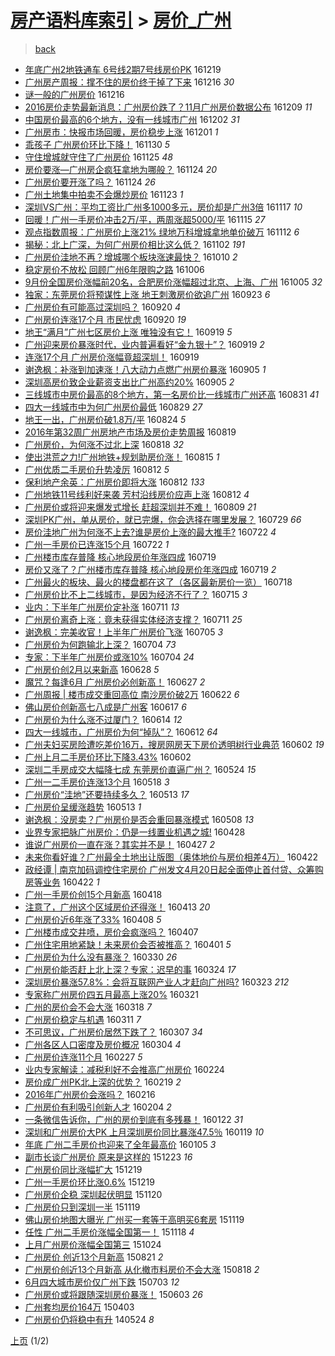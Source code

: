 [房产语料库索引](../../README.md)  > [房价_广州](房价_广州.md)
====
> [back](../README.md)

- [年底广州2地铁通车 6号线2期7号线房价PK](http://jkwz.applinzi.com/ittc/6913278091400315908.html#%E5%B9%B4%E5%BA%95%E5%B9%BF%E5%B7%9E2%E5%9C%B0%E9%93%81%E9%80%9A%E8%BD%A6+6%E5%8F%B7%E7%BA%BF2%E6%9C%9F7%E5%8F%B7%E7%BA%BF%E6%88%BF%E4%BB%B7PK) 161219  
- [广州房产周报：撑不住的房价终于掉了下来](http://jkwz.applinzi.com/ittc/6912287438038107141.html#%E5%B9%BF%E5%B7%9E%E6%88%BF%E4%BA%A7%E5%91%A8%E6%8A%A5%EF%BC%9A%E6%92%91%E4%B8%8D%E4%BD%8F%E7%9A%84%E6%88%BF%E4%BB%B7%E7%BB%88%E4%BA%8E%E6%8E%89%E4%BA%86%E4%B8%8B%E6%9D%A5) 161216 *30* 
- [谜一般的广州房价](http://jkwz.applinzi.com/ittc/6912194316213945349.html#%E8%B0%9C%E4%B8%80%E8%88%AC%E7%9A%84%E5%B9%BF%E5%B7%9E%E6%88%BF%E4%BB%B7) 161216  
- [2016房价走势最新消息：广州房价跌了？11月广州房价数据公布](http://jkwz.applinzi.com/ittc/6909586671678260229.html#2016%E6%88%BF%E4%BB%B7%E8%B5%B0%E5%8A%BF%E6%9C%80%E6%96%B0%E6%B6%88%E6%81%AF%EF%BC%9A%E5%B9%BF%E5%B7%9E%E6%88%BF%E4%BB%B7%E8%B7%8C%E4%BA%86%EF%BC%9F11%E6%9C%88%E5%B9%BF%E5%B7%9E%E6%88%BF%E4%BB%B7%E6%95%B0%E6%8D%AE%E5%85%AC%E5%B8%83) 161209 *11* 
- [中国房价最高的6个地方，没有一线城市广州](http://jkwz.applinzi.com/ittc/6907147591690486788.html#%E4%B8%AD%E5%9B%BD%E6%88%BF%E4%BB%B7%E6%9C%80%E9%AB%98%E7%9A%846%E4%B8%AA%E5%9C%B0%E6%96%B9%EF%BC%8C%E6%B2%A1%E6%9C%89%E4%B8%80%E7%BA%BF%E5%9F%8E%E5%B8%82%E5%B9%BF%E5%B7%9E) 161202 *31* 
- [广州房市：快报市场回暖，房价稳步上涨](http://jkwz.applinzi.com/ittc/6906711604191560709.html#%E5%B9%BF%E5%B7%9E%E6%88%BF%E5%B8%82%EF%BC%9A%E5%BF%AB%E6%8A%A5%E5%B8%82%E5%9C%BA%E5%9B%9E%E6%9A%96%EF%BC%8C%E6%88%BF%E4%BB%B7%E7%A8%B3%E6%AD%A5%E4%B8%8A%E6%B6%A8) 161201 *1* 
- [乖孩子 广州房价环比下降！](http://jkwz.applinzi.com/ittc/6906442276766483461.html#%E4%B9%96%E5%AD%A9%E5%AD%90+%E5%B9%BF%E5%B7%9E%E6%88%BF%E4%BB%B7%E7%8E%AF%E6%AF%94%E4%B8%8B%E9%99%8D%EF%BC%81) 161130 *5* 
- [守住增城就守住了广州房价](http://jkwz.applinzi.com/ittc/6904502043049198596.html#%E5%AE%88%E4%BD%8F%E5%A2%9E%E5%9F%8E%E5%B0%B1%E5%AE%88%E4%BD%8F%E4%BA%86%E5%B9%BF%E5%B7%9E%E6%88%BF%E4%BB%B7) 161125 *48* 
- [房价要涨—广州房企疯狂拿地为哪般？](http://jkwz.applinzi.com/ittc/6904012632016569348.html#%E6%88%BF%E4%BB%B7%E8%A6%81%E6%B6%A8%E2%80%94%E5%B9%BF%E5%B7%9E%E6%88%BF%E4%BC%81%E7%96%AF%E7%8B%82%E6%8B%BF%E5%9C%B0%E4%B8%BA%E5%93%AA%E8%88%AC%EF%BC%9F) 161124 *20* 
- [广州房价要开涨了吗？](http://jkwz.applinzi.com/ittc/6903962510759035908.html#%E5%B9%BF%E5%B7%9E%E6%88%BF%E4%BB%B7%E8%A6%81%E5%BC%80%E6%B6%A8%E4%BA%86%E5%90%97%EF%BC%9F) 161124 *26* 
- [广州土地集中拍卖不会爆炒房价](http://jkwz.applinzi.com/ittc/6903453362556503045.html#%E5%B9%BF%E5%B7%9E%E5%9C%9F%E5%9C%B0%E9%9B%86%E4%B8%AD%E6%8B%8D%E5%8D%96%E4%B8%8D%E4%BC%9A%E7%88%86%E7%82%92%E6%88%BF%E4%BB%B7) 161123 *1* 
- [深圳VS广州：平均工资比广州多1000多元，房价却是广州3倍](http://jkwz.applinzi.com/ittc/6901517679294153732.html#%E6%B7%B1%E5%9C%B3VS%E5%B9%BF%E5%B7%9E%EF%BC%9A%E5%B9%B3%E5%9D%87%E5%B7%A5%E8%B5%84%E6%AF%94%E5%B9%BF%E5%B7%9E%E5%A4%9A1000%E5%A4%9A%E5%85%83%EF%BC%8C%E6%88%BF%E4%BB%B7%E5%8D%B4%E6%98%AF%E5%B9%BF%E5%B7%9E3%E5%80%8D) 161117 *10* 
- [回暖！广州一手房价冲击2万/平，两周涨超5000/平](http://jkwz.applinzi.com/ittc/6900649604017554437.html#%E5%9B%9E%E6%9A%96%EF%BC%81%E5%B9%BF%E5%B7%9E%E4%B8%80%E6%89%8B%E6%88%BF%E4%BB%B7%E5%86%B2%E5%87%BB2%E4%B8%87%2F%E5%B9%B3%EF%BC%8C%E4%B8%A4%E5%91%A8%E6%B6%A8%E8%B6%855000%2F%E5%B9%B3) 161115 *27* 
- [观点指数周报：广州房价上涨21% 绿地万科增城拿地单价破万](http://jkwz.applinzi.com/ittc/6899644701786768388.html#%E8%A7%82%E7%82%B9%E6%8C%87%E6%95%B0%E5%91%A8%E6%8A%A5%EF%BC%9A%E5%B9%BF%E5%B7%9E%E6%88%BF%E4%BB%B7%E4%B8%8A%E6%B6%A821%25+%E7%BB%BF%E5%9C%B0%E4%B8%87%E7%A7%91%E5%A2%9E%E5%9F%8E%E6%8B%BF%E5%9C%B0%E5%8D%95%E4%BB%B7%E7%A0%B4%E4%B8%87) 161112 *6* 
- [揭秘：北上广深，为何广州房价相比这么低？](http://jkwz.applinzi.com/ittc/6895865817249350661.html#%E6%8F%AD%E7%A7%98%EF%BC%9A%E5%8C%97%E4%B8%8A%E5%B9%BF%E6%B7%B1%EF%BC%8C%E4%B8%BA%E4%BD%95%E5%B9%BF%E5%B7%9E%E6%88%BF%E4%BB%B7%E7%9B%B8%E6%AF%94%E8%BF%99%E4%B9%88%E4%BD%8E%EF%BC%9F) 161102 *191* 
- [广州房价洼地不再？增城哪个板块涨速最快？](http://jkwz.applinzi.com/ittc/6887320934364480517.html#%E5%B9%BF%E5%B7%9E%E6%88%BF%E4%BB%B7%E6%B4%BC%E5%9C%B0%E4%B8%8D%E5%86%8D%EF%BC%9F%E5%A2%9E%E5%9F%8E%E5%93%AA%E4%B8%AA%E6%9D%BF%E5%9D%97%E6%B6%A8%E9%80%9F%E6%9C%80%E5%BF%AB%EF%BC%9F) 161010 *2* 
- [稳定房价不放松 回顾广州6年限购之路](http://jkwz.applinzi.com/ittc/6885984394757538821.html#%E7%A8%B3%E5%AE%9A%E6%88%BF%E4%BB%B7%E4%B8%8D%E6%94%BE%E6%9D%BE+%E5%9B%9E%E9%A1%BE%E5%B9%BF%E5%B7%9E6%E5%B9%B4%E9%99%90%E8%B4%AD%E4%B9%8B%E8%B7%AF) 161006  
- [9月份全国房价涨幅前20名，合肥房价涨幅超过北京、上海、广州](http://jkwz.applinzi.com/ittc/6885640696978998276.html#9%E6%9C%88%E4%BB%BD%E5%85%A8%E5%9B%BD%E6%88%BF%E4%BB%B7%E6%B6%A8%E5%B9%85%E5%89%8D20%E5%90%8D%EF%BC%8C%E5%90%88%E8%82%A5%E6%88%BF%E4%BB%B7%E6%B6%A8%E5%B9%85%E8%B6%85%E8%BF%87%E5%8C%97%E4%BA%AC%E3%80%81%E4%B8%8A%E6%B5%B7%E3%80%81%E5%B9%BF%E5%B7%9E) 161005 *32* 
- [独家：东莞房价将预谋性上涨 地王刺激房价欲追广州](http://jkwz.applinzi.com/ittc/6881019191783588868.html#%E7%8B%AC%E5%AE%B6%EF%BC%9A%E4%B8%9C%E8%8E%9E%E6%88%BF%E4%BB%B7%E5%B0%86%E9%A2%84%E8%B0%8B%E6%80%A7%E4%B8%8A%E6%B6%A8+%E5%9C%B0%E7%8E%8B%E5%88%BA%E6%BF%80%E6%88%BF%E4%BB%B7%E6%AC%B2%E8%BF%BD%E5%B9%BF%E5%B7%9E) 160923 *6* 
- [广州房价有可能高过深圳吗？](http://jkwz.applinzi.com/ittc/6880001861129602053.html#%E5%B9%BF%E5%B7%9E%E6%88%BF%E4%BB%B7%E6%9C%89%E5%8F%AF%E8%83%BD%E9%AB%98%E8%BF%87%E6%B7%B1%E5%9C%B3%E5%90%97%EF%BC%9F) 160920 *4* 
- [广州房价连涨17个月 市民忧虑](http://jkwz.applinzi.com/ittc/6879876618608182277.html#%E5%B9%BF%E5%B7%9E%E6%88%BF%E4%BB%B7%E8%BF%9E%E6%B6%A817%E4%B8%AA%E6%9C%88+%E5%B8%82%E6%B0%91%E5%BF%A7%E8%99%91) 160920 *19* 
- [地王“满月”广州七区房价上涨 唯独没有它！](http://jkwz.applinzi.com/ittc/6879649949024781317.html#%E5%9C%B0%E7%8E%8B%E2%80%9C%E6%BB%A1%E6%9C%88%E2%80%9D%E5%B9%BF%E5%B7%9E%E4%B8%83%E5%8C%BA%E6%88%BF%E4%BB%B7%E4%B8%8A%E6%B6%A8+%E5%94%AF%E7%8B%AC%E6%B2%A1%E6%9C%89%E5%AE%83%EF%BC%81) 160919 *5* 
- [广州迎来房价暴涨时代，业内普遍看好“金九银十”？](http://jkwz.applinzi.com/ittc/6879628360468136965.html#%E5%B9%BF%E5%B7%9E%E8%BF%8E%E6%9D%A5%E6%88%BF%E4%BB%B7%E6%9A%B4%E6%B6%A8%E6%97%B6%E4%BB%A3%EF%BC%8C%E4%B8%9A%E5%86%85%E6%99%AE%E9%81%8D%E7%9C%8B%E5%A5%BD%E2%80%9C%E9%87%91%E4%B9%9D%E9%93%B6%E5%8D%81%E2%80%9D%EF%BC%9F) 160919 *2* 
- [连涨17个月 广州房价涨幅竟超深圳！](http://jkwz.applinzi.com/ittc/6879622290764989444.html#%E8%BF%9E%E6%B6%A817%E4%B8%AA%E6%9C%88+%E5%B9%BF%E5%B7%9E%E6%88%BF%E4%BB%B7%E6%B6%A8%E5%B9%85%E7%AB%9F%E8%B6%85%E6%B7%B1%E5%9C%B3%EF%BC%81) 160919  
- [谢逸枫：补涨到加速涨！八大动力点燃广州房价暴涨](http://jkwz.applinzi.com/ittc/6874490023642137604.html#%E8%B0%A2%E9%80%B8%E6%9E%AB%EF%BC%9A%E8%A1%A5%E6%B6%A8%E5%88%B0%E5%8A%A0%E9%80%9F%E6%B6%A8%EF%BC%81%E5%85%AB%E5%A4%A7%E5%8A%A8%E5%8A%9B%E7%82%B9%E7%87%83%E5%B9%BF%E5%B7%9E%E6%88%BF%E4%BB%B7%E6%9A%B4%E6%B6%A8) 160905 *1* 
- [深圳高房价致企业薪资支出比广州高约20%](http://jkwz.applinzi.com/ittc/6874403554550350853.html#%E6%B7%B1%E5%9C%B3%E9%AB%98%E6%88%BF%E4%BB%B7%E8%87%B4%E4%BC%81%E4%B8%9A%E8%96%AA%E8%B5%84%E6%94%AF%E5%87%BA%E6%AF%94%E5%B9%BF%E5%B7%9E%E9%AB%98%E7%BA%A620%25) 160905 *2* 
- [三线城市中房价最高的8个地方，第一名房价比一线城市广州还高](http://jkwz.applinzi.com/ittc/6872533553430135813.html#%E4%B8%89%E7%BA%BF%E5%9F%8E%E5%B8%82%E4%B8%AD%E6%88%BF%E4%BB%B7%E6%9C%80%E9%AB%98%E7%9A%848%E4%B8%AA%E5%9C%B0%E6%96%B9%EF%BC%8C%E7%AC%AC%E4%B8%80%E5%90%8D%E6%88%BF%E4%BB%B7%E6%AF%94%E4%B8%80%E7%BA%BF%E5%9F%8E%E5%B8%82%E5%B9%BF%E5%B7%9E%E8%BF%98%E9%AB%98) 160831 *41* 
- [四大一线城市中为何广州房价最低](http://jkwz.applinzi.com/ittc/6871788928545326084.html#%E5%9B%9B%E5%A4%A7%E4%B8%80%E7%BA%BF%E5%9F%8E%E5%B8%82%E4%B8%AD%E4%B8%BA%E4%BD%95%E5%B9%BF%E5%B7%9E%E6%88%BF%E4%BB%B7%E6%9C%80%E4%BD%8E) 160829 *27* 
- [地王一出，广州房价破1.8万/平](http://jkwz.applinzi.com/ittc/6869934396991341572.html#%E5%9C%B0%E7%8E%8B%E4%B8%80%E5%87%BA%EF%BC%8C%E5%B9%BF%E5%B7%9E%E6%88%BF%E4%BB%B7%E7%A0%B41.8%E4%B8%87%2F%E5%B9%B3) 160824 *5* 
- [2016年第32周广州房地产市场及房价走势周报](http://jkwz.applinzi.com/ittc/6868097377394754565.html#2016%E5%B9%B4%E7%AC%AC32%E5%91%A8%E5%B9%BF%E5%B7%9E%E6%88%BF%E5%9C%B0%E4%BA%A7%E5%B8%82%E5%9C%BA%E5%8F%8A%E6%88%BF%E4%BB%B7%E8%B5%B0%E5%8A%BF%E5%91%A8%E6%8A%A5) 160819  
- [广州房价，为何涨不过北上深](http://jkwz.applinzi.com/ittc/6867752162154775556.html#%E5%B9%BF%E5%B7%9E%E6%88%BF%E4%BB%B7%EF%BC%8C%E4%B8%BA%E4%BD%95%E6%B6%A8%E4%B8%8D%E8%BF%87%E5%8C%97%E4%B8%8A%E6%B7%B1) 160818 *32* 
- [使出洪荒之力!广州地铁+规划助房价涨！](http://jkwz.applinzi.com/ittc/6866686955001218053.html#%E4%BD%BF%E5%87%BA%E6%B4%AA%E8%8D%92%E4%B9%8B%E5%8A%9B%21%E5%B9%BF%E5%B7%9E%E5%9C%B0%E9%93%81%2B%E8%A7%84%E5%88%92%E5%8A%A9%E6%88%BF%E4%BB%B7%E6%B6%A8%EF%BC%81) 160815 *1* 
- [广州优质二手房价升势凌厉](http://jkwz.applinzi.com/ittc/6865583875312583685.html#%E5%B9%BF%E5%B7%9E%E4%BC%98%E8%B4%A8%E4%BA%8C%E6%89%8B%E6%88%BF%E4%BB%B7%E5%8D%87%E5%8A%BF%E5%87%8C%E5%8E%89) 160812 *5* 
- [保利地产余英：广州房价即将大涨](http://jkwz.applinzi.com/ittc/6865485728481543172.html#%E4%BF%9D%E5%88%A9%E5%9C%B0%E4%BA%A7%E4%BD%99%E8%8B%B1%EF%BC%9A%E5%B9%BF%E5%B7%9E%E6%88%BF%E4%BB%B7%E5%8D%B3%E5%B0%86%E5%A4%A7%E6%B6%A8) 160812 *133* 
- [广州地铁11号线利好来袭 芳村沿线房价应声上涨](http://jkwz.applinzi.com/ittc/6865422355869991940.html#%E5%B9%BF%E5%B7%9E%E5%9C%B0%E9%93%8111%E5%8F%B7%E7%BA%BF%E5%88%A9%E5%A5%BD%E6%9D%A5%E8%A2%AD+%E8%8A%B3%E6%9D%91%E6%B2%BF%E7%BA%BF%E6%88%BF%E4%BB%B7%E5%BA%94%E5%A3%B0%E4%B8%8A%E6%B6%A8) 160812 *4* 
- [广州房价或将迎来爆发式增长 赶超深圳并不难！](http://jkwz.applinzi.com/ittc/6864305506537178116.html#%E5%B9%BF%E5%B7%9E%E6%88%BF%E4%BB%B7%E6%88%96%E5%B0%86%E8%BF%8E%E6%9D%A5%E7%88%86%E5%8F%91%E5%BC%8F%E5%A2%9E%E9%95%BF+%E8%B5%B6%E8%B6%85%E6%B7%B1%E5%9C%B3%E5%B9%B6%E4%B8%8D%E9%9A%BE%EF%BC%81) 160809 *21* 
- [深圳PK广州，单从房价，就已完爆，你会选择在哪里发展？](http://jkwz.applinzi.com/ittc/6860292575159911429.html#%E6%B7%B1%E5%9C%B3PK%E5%B9%BF%E5%B7%9E%EF%BC%8C%E5%8D%95%E4%BB%8E%E6%88%BF%E4%BB%B7%EF%BC%8C%E5%B0%B1%E5%B7%B2%E5%AE%8C%E7%88%86%EF%BC%8C%E4%BD%A0%E4%BC%9A%E9%80%89%E6%8B%A9%E5%9C%A8%E5%93%AA%E9%87%8C%E5%8F%91%E5%B1%95%EF%BC%9F) 160729 *66* 
- [房价洼地广州为何涨不上去?谁是房价上涨的最大推手?](http://jkwz.applinzi.com/ittc/6857715198680630276.html#%E6%88%BF%E4%BB%B7%E6%B4%BC%E5%9C%B0%E5%B9%BF%E5%B7%9E%E4%B8%BA%E4%BD%95%E6%B6%A8%E4%B8%8D%E4%B8%8A%E5%8E%BB%3F%E8%B0%81%E6%98%AF%E6%88%BF%E4%BB%B7%E4%B8%8A%E6%B6%A8%E7%9A%84%E6%9C%80%E5%A4%A7%E6%8E%A8%E6%89%8B%3F) 160722 *4* 
- [广州一手房价已连涨15个月](http://jkwz.applinzi.com/ittc/6857530899197068293.html#%E5%B9%BF%E5%B7%9E%E4%B8%80%E6%89%8B%E6%88%BF%E4%BB%B7%E5%B7%B2%E8%BF%9E%E6%B6%A815%E4%B8%AA%E6%9C%88) 160722 *1* 
- [广州楼市库存普降 核心地段房价年涨四成](http://jkwz.applinzi.com/ittc/6856520216884020229.html#%E5%B9%BF%E5%B7%9E%E6%A5%BC%E5%B8%82%E5%BA%93%E5%AD%98%E6%99%AE%E9%99%8D+%E6%A0%B8%E5%BF%83%E5%9C%B0%E6%AE%B5%E6%88%BF%E4%BB%B7%E5%B9%B4%E6%B6%A8%E5%9B%9B%E6%88%90) 160719  
- [房价又涨了？广州楼市库存普降 核心地段房价年涨四成](http://jkwz.applinzi.com/ittc/6856522244246995973.html#%E6%88%BF%E4%BB%B7%E5%8F%88%E6%B6%A8%E4%BA%86%EF%BC%9F%E5%B9%BF%E5%B7%9E%E6%A5%BC%E5%B8%82%E5%BA%93%E5%AD%98%E6%99%AE%E9%99%8D+%E6%A0%B8%E5%BF%83%E5%9C%B0%E6%AE%B5%E6%88%BF%E4%BB%B7%E5%B9%B4%E6%B6%A8%E5%9B%9B%E6%88%90) 160719 *2* 
- [广州最火的板块、最火的楼盘都在这了（各区最新房价一览）](http://jkwz.applinzi.com/ittc/6856323796423934980.html#%E5%B9%BF%E5%B7%9E%E6%9C%80%E7%81%AB%E7%9A%84%E6%9D%BF%E5%9D%97%E3%80%81%E6%9C%80%E7%81%AB%E7%9A%84%E6%A5%BC%E7%9B%98%E9%83%BD%E5%9C%A8%E8%BF%99%E4%BA%86%EF%BC%88%E5%90%84%E5%8C%BA%E6%9C%80%E6%96%B0%E6%88%BF%E4%BB%B7%E4%B8%80%E8%A7%88%EF%BC%89) 160718  
- [广州房价比不上二线城市，是因为经济不行了？](http://jkwz.applinzi.com/ittc/6855048042918708229.html#%E5%B9%BF%E5%B7%9E%E6%88%BF%E4%BB%B7%E6%AF%94%E4%B8%8D%E4%B8%8A%E4%BA%8C%E7%BA%BF%E5%9F%8E%E5%B8%82%EF%BC%8C%E6%98%AF%E5%9B%A0%E4%B8%BA%E7%BB%8F%E6%B5%8E%E4%B8%8D%E8%A1%8C%E4%BA%86%EF%BC%9F) 160715 *3* 
- [业内：下半年广州房价定补涨](http://jkwz.applinzi.com/ittc/6853663090956305412.html#%E4%B8%9A%E5%86%85%EF%BC%9A%E4%B8%8B%E5%8D%8A%E5%B9%B4%E5%B9%BF%E5%B7%9E%E6%88%BF%E4%BB%B7%E5%AE%9A%E8%A1%A5%E6%B6%A8) 160711 *13* 
- [广州房价离奇上涨：竟未获得实体经济支撑？](http://jkwz.applinzi.com/ittc/6853569977382339589.html#%E5%B9%BF%E5%B7%9E%E6%88%BF%E4%BB%B7%E7%A6%BB%E5%A5%87%E4%B8%8A%E6%B6%A8%EF%BC%9A%E7%AB%9F%E6%9C%AA%E8%8E%B7%E5%BE%97%E5%AE%9E%E4%BD%93%E7%BB%8F%E6%B5%8E%E6%94%AF%E6%92%91%EF%BC%9F) 160711 *25* 
- [谢逸枫：完美收官！上半年广州房价飞涨](http://jkwz.applinzi.com/ittc/6851375223349445637.html#%E8%B0%A2%E9%80%B8%E6%9E%AB%EF%BC%9A%E5%AE%8C%E7%BE%8E%E6%94%B6%E5%AE%98%EF%BC%81%E4%B8%8A%E5%8D%8A%E5%B9%B4%E5%B9%BF%E5%B7%9E%E6%88%BF%E4%BB%B7%E9%A3%9E%E6%B6%A8) 160705 *3* 
- [广州房价为何跑输北上深？](http://jkwz.applinzi.com/ittc/6851086664151335941.html#%E5%B9%BF%E5%B7%9E%E6%88%BF%E4%BB%B7%E4%B8%BA%E4%BD%95%E8%B7%91%E8%BE%93%E5%8C%97%E4%B8%8A%E6%B7%B1%EF%BC%9F) 160704 *73* 
- [专家：下半年广州房价或涨10%](http://jkwz.applinzi.com/ittc/6851057938910938117.html#%E4%B8%93%E5%AE%B6%EF%BC%9A%E4%B8%8B%E5%8D%8A%E5%B9%B4%E5%B9%BF%E5%B7%9E%E6%88%BF%E4%BB%B7%E6%88%96%E6%B6%A810%25) 160704 *24* 
- [广州房价创2月以来新高](http://jkwz.applinzi.com/ittc/6848718106998080516.html#%E5%B9%BF%E5%B7%9E%E6%88%BF%E4%BB%B7%E5%88%9B2%E6%9C%88%E4%BB%A5%E6%9D%A5%E6%96%B0%E9%AB%98) 160628 *5* 
- [魔咒？每逢6月 广州房价必创新高！](http://jkwz.applinzi.com/ittc/6848460592561783813.html#%E9%AD%94%E5%92%92%EF%BC%9F%E6%AF%8F%E9%80%A26%E6%9C%88+%E5%B9%BF%E5%B7%9E%E6%88%BF%E4%BB%B7%E5%BF%85%E5%88%9B%E6%96%B0%E9%AB%98%EF%BC%81) 160627 *2* 
- [广州周报 | 楼市成交重回高位 南沙房价破2万](http://jkwz.applinzi.com/ittc/6846588976550642692.html#%E5%B9%BF%E5%B7%9E%E5%91%A8%E6%8A%A5+%7C+%E6%A5%BC%E5%B8%82%E6%88%90%E4%BA%A4%E9%87%8D%E5%9B%9E%E9%AB%98%E4%BD%8D+%E5%8D%97%E6%B2%99%E6%88%BF%E4%BB%B7%E7%A0%B42%E4%B8%87) 160622 *6* 
- [佛山房价创新高七八成是广州客](http://jkwz.applinzi.com/ittc/6844548649346139141.html#%E4%BD%9B%E5%B1%B1%E6%88%BF%E4%BB%B7%E5%88%9B%E6%96%B0%E9%AB%98%E4%B8%83%E5%85%AB%E6%88%90%E6%98%AF%E5%B9%BF%E5%B7%9E%E5%AE%A2) 160617 *6* 
- [广州房价为什么涨不过厦门？](http://jkwz.applinzi.com/ittc/6843531554974073861.html#%E5%B9%BF%E5%B7%9E%E6%88%BF%E4%BB%B7%E4%B8%BA%E4%BB%80%E4%B9%88%E6%B6%A8%E4%B8%8D%E8%BF%87%E5%8E%A6%E9%97%A8%EF%BC%9F) 160614 *12* 
- [四大一线城市，广州房价为何“掉队”？](http://jkwz.applinzi.com/ittc/6842785993031418884.html#%E5%9B%9B%E5%A4%A7%E4%B8%80%E7%BA%BF%E5%9F%8E%E5%B8%82%EF%BC%8C%E5%B9%BF%E5%B7%9E%E6%88%BF%E4%BB%B7%E4%B8%BA%E4%BD%95%E2%80%9C%E6%8E%89%E9%98%9F%E2%80%9D%EF%BC%9F) 160612 *64* 
- [广州夫妇买房险遭吃差价16万，搜房网房天下房价透明树行业典范](http://jkwz.applinzi.com/ittc/6839121161904194565.html#%E5%B9%BF%E5%B7%9E%E5%A4%AB%E5%A6%87%E4%B9%B0%E6%88%BF%E9%99%A9%E9%81%AD%E5%90%83%E5%B7%AE%E4%BB%B716%E4%B8%87%EF%BC%8C%E6%90%9C%E6%88%BF%E7%BD%91%E6%88%BF%E5%A4%A9%E4%B8%8B%E6%88%BF%E4%BB%B7%E9%80%8F%E6%98%8E%E6%A0%91%E8%A1%8C%E4%B8%9A%E5%85%B8%E8%8C%83) 160602 *19* 
- [广州上月二手房价环比下降3.43%](http://jkwz.applinzi.com/ittc/6839033327570650117.html#%E5%B9%BF%E5%B7%9E%E4%B8%8A%E6%9C%88%E4%BA%8C%E6%89%8B%E6%88%BF%E4%BB%B7%E7%8E%AF%E6%AF%94%E4%B8%8B%E9%99%8D3.43%25) 160602  
- [深圳二手房成交大幅降七成 东莞房价直逼广州？](http://jkwz.applinzi.com/ittc/6835657876919813125.html#%E6%B7%B1%E5%9C%B3%E4%BA%8C%E6%89%8B%E6%88%BF%E6%88%90%E4%BA%A4%E5%A4%A7%E5%B9%85%E9%99%8D%E4%B8%83%E6%88%90+%E4%B8%9C%E8%8E%9E%E6%88%BF%E4%BB%B7%E7%9B%B4%E9%80%BC%E5%B9%BF%E5%B7%9E%EF%BC%9F) 160524 *15* 
- [广州一二手房价连涨13个月](http://jkwz.applinzi.com/ittc/6833532145645388804.html#%E5%B9%BF%E5%B7%9E%E4%B8%80%E4%BA%8C%E6%89%8B%E6%88%BF%E4%BB%B7%E8%BF%9E%E6%B6%A813%E4%B8%AA%E6%9C%88) 160518 *3* 
- [广州房价“洼地”还要持续多久？](http://jkwz.applinzi.com/ittc/6831627420385674244.html#%E5%B9%BF%E5%B7%9E%E6%88%BF%E4%BB%B7%E2%80%9C%E6%B4%BC%E5%9C%B0%E2%80%9D%E8%BF%98%E8%A6%81%E6%8C%81%E7%BB%AD%E5%A4%9A%E4%B9%85%EF%BC%9F) 160513 *17* 
- [广州房价呈缓涨趋势](http://jkwz.applinzi.com/ittc/6831561920565740549.html#%E5%B9%BF%E5%B7%9E%E6%88%BF%E4%BB%B7%E5%91%88%E7%BC%93%E6%B6%A8%E8%B6%8B%E5%8A%BF) 160513 *1* 
- [谢逸枫：没房卖？广州房价是否会重回暴涨模式](http://jkwz.applinzi.com/ittc/6829856512809632772.html#%E8%B0%A2%E9%80%B8%E6%9E%AB%EF%BC%9A%E6%B2%A1%E6%88%BF%E5%8D%96%EF%BC%9F%E5%B9%BF%E5%B7%9E%E6%88%BF%E4%BB%B7%E6%98%AF%E5%90%A6%E4%BC%9A%E9%87%8D%E5%9B%9E%E6%9A%B4%E6%B6%A8%E6%A8%A1%E5%BC%8F) 160508 *13* 
- [业界专家把脉广州房价：仍是一线置业机遇之城!](http://jkwz.applinzi.com/ittc/6826246586145178629.html#%E4%B8%9A%E7%95%8C%E4%B8%93%E5%AE%B6%E6%8A%8A%E8%84%89%E5%B9%BF%E5%B7%9E%E6%88%BF%E4%BB%B7%EF%BC%9A%E4%BB%8D%E6%98%AF%E4%B8%80%E7%BA%BF%E7%BD%AE%E4%B8%9A%E6%9C%BA%E9%81%87%E4%B9%8B%E5%9F%8E%21) 160428  
- [谁说广州房价一直在涨？其实并不是！](http://jkwz.applinzi.com/ittc/6825818993432462340.html#%E8%B0%81%E8%AF%B4%E5%B9%BF%E5%B7%9E%E6%88%BF%E4%BB%B7%E4%B8%80%E7%9B%B4%E5%9C%A8%E6%B6%A8%EF%BC%9F%E5%85%B6%E5%AE%9E%E5%B9%B6%E4%B8%8D%E6%98%AF%EF%BC%81) 160427 *2* 
- [未来你看好谁？广州最全土地出让版图（奥体地价与房价相差4万）](http://jkwz.applinzi.com/ittc/6823974139962328068.html#%E6%9C%AA%E6%9D%A5%E4%BD%A0%E7%9C%8B%E5%A5%BD%E8%B0%81%EF%BC%9F%E5%B9%BF%E5%B7%9E%E6%9C%80%E5%85%A8%E5%9C%9F%E5%9C%B0%E5%87%BA%E8%AE%A9%E7%89%88%E5%9B%BE%EF%BC%88%E5%A5%A5%E4%BD%93%E5%9C%B0%E4%BB%B7%E4%B8%8E%E6%88%BF%E4%BB%B7%E7%9B%B8%E5%B7%AE4%E4%B8%87%EF%BC%89) 160422  
- [政经谭 | 南京加码调控住宅房价 广州发文4月20日起全面停止首付贷、众筹购房等业务](http://jkwz.applinzi.com/ittc/6823714194624873476.html#%E6%94%BF%E7%BB%8F%E8%B0%AD+%7C+%E5%8D%97%E4%BA%AC%E5%8A%A0%E7%A0%81%E8%B0%83%E6%8E%A7%E4%BD%8F%E5%AE%85%E6%88%BF%E4%BB%B7+%E5%B9%BF%E5%B7%9E%E5%8F%91%E6%96%874%E6%9C%8820%E6%97%A5%E8%B5%B7%E5%85%A8%E9%9D%A2%E5%81%9C%E6%AD%A2%E9%A6%96%E4%BB%98%E8%B4%B7%E3%80%81%E4%BC%97%E7%AD%B9%E8%B4%AD%E6%88%BF%E7%AD%89%E4%B8%9A%E5%8A%A1) 160422 *1* 
- [广州一手房价创15个月新高](http://jkwz.applinzi.com/ittc/6822456864524469253.html#%E5%B9%BF%E5%B7%9E%E4%B8%80%E6%89%8B%E6%88%BF%E4%BB%B7%E5%88%9B15%E4%B8%AA%E6%9C%88%E6%96%B0%E9%AB%98) 160418  
- [注意了，广州这个区域房价还得涨！](http://jkwz.applinzi.com/ittc/6820515733691696133.html#%E6%B3%A8%E6%84%8F%E4%BA%86%EF%BC%8C%E5%B9%BF%E5%B7%9E%E8%BF%99%E4%B8%AA%E5%8C%BA%E5%9F%9F%E6%88%BF%E4%BB%B7%E8%BF%98%E5%BE%97%E6%B6%A8%EF%BC%81) 160413 *20* 
- [广州房价近6年涨了33%](http://jkwz.applinzi.com/ittc/6818543581690070021.html#%E5%B9%BF%E5%B7%9E%E6%88%BF%E4%BB%B7%E8%BF%916%E5%B9%B4%E6%B6%A8%E4%BA%8633%25) 160408 *5* 
- [广州楼市成交井喷，房价会疯涨吗？](http://jkwz.applinzi.com/ittc/6818368697101976581.html#%E5%B9%BF%E5%B7%9E%E6%A5%BC%E5%B8%82%E6%88%90%E4%BA%A4%E4%BA%95%E5%96%B7%EF%BC%8C%E6%88%BF%E4%BB%B7%E4%BC%9A%E7%96%AF%E6%B6%A8%E5%90%97%EF%BC%9F) 160407  
- [广州住宅用地紧缺！未来房价会否被推高？](http://jkwz.applinzi.com/ittc/6816100022063989764.html#%E5%B9%BF%E5%B7%9E%E4%BD%8F%E5%AE%85%E7%94%A8%E5%9C%B0%E7%B4%A7%E7%BC%BA%EF%BC%81%E6%9C%AA%E6%9D%A5%E6%88%BF%E4%BB%B7%E4%BC%9A%E5%90%A6%E8%A2%AB%E6%8E%A8%E9%AB%98%EF%BC%9F) 160401 *5* 
- [广州房价为什么没有暴涨？](http://jkwz.applinzi.com/ittc/6815391543812686852.html#%E5%B9%BF%E5%B7%9E%E6%88%BF%E4%BB%B7%E4%B8%BA%E4%BB%80%E4%B9%88%E6%B2%A1%E6%9C%89%E6%9A%B4%E6%B6%A8%EF%BC%9F) 160330 *26* 
- [广州房价能否赶上北上深？专家：迟早的事](http://jkwz.applinzi.com/ittc/6813190923202593796.html#%E5%B9%BF%E5%B7%9E%E6%88%BF%E4%BB%B7%E8%83%BD%E5%90%A6%E8%B5%B6%E4%B8%8A%E5%8C%97%E4%B8%8A%E6%B7%B1%EF%BC%9F%E4%B8%93%E5%AE%B6%EF%BC%9A%E8%BF%9F%E6%97%A9%E7%9A%84%E4%BA%8B) 160324 *17* 
- [深圳房价暴涨57.8%：会将互联网产业人才赶向广州吗?](http://jkwz.applinzi.com/ittc/6812686168818713605.html#%E6%B7%B1%E5%9C%B3%E6%88%BF%E4%BB%B7%E6%9A%B4%E6%B6%A857.8%25%EF%BC%9A%E4%BC%9A%E5%B0%86%E4%BA%92%E8%81%94%E7%BD%91%E4%BA%A7%E4%B8%9A%E4%BA%BA%E6%89%8D%E8%B5%B6%E5%90%91%E5%B9%BF%E5%B7%9E%E5%90%97%3F) 160323 *212* 
- [专家称广州房价四五月最高上涨20%](http://jkwz.applinzi.com/ittc/6812075431452738564.html#%E4%B8%93%E5%AE%B6%E7%A7%B0%E5%B9%BF%E5%B7%9E%E6%88%BF%E4%BB%B7%E5%9B%9B%E4%BA%94%E6%9C%88%E6%9C%80%E9%AB%98%E4%B8%8A%E6%B6%A820%25) 160321  
- [广州的房价会不会大涨](http://jkwz.applinzi.com/ittc/6810792596263683077.html#%E5%B9%BF%E5%B7%9E%E7%9A%84%E6%88%BF%E4%BB%B7%E4%BC%9A%E4%B8%8D%E4%BC%9A%E5%A4%A7%E6%B6%A8) 160318 *7* 
- [广州房价稳定与机遇](http://jkwz.applinzi.com/ittc/6808152765746381828.html#%E5%B9%BF%E5%B7%9E%E6%88%BF%E4%BB%B7%E7%A8%B3%E5%AE%9A%E4%B8%8E%E6%9C%BA%E9%81%87) 160311 *7* 
- [不可思议，广州房价居然下跌了？](http://jkwz.applinzi.com/ittc/6806898729286108165.html#%E4%B8%8D%E5%8F%AF%E6%80%9D%E8%AE%AE%EF%BC%8C%E5%B9%BF%E5%B7%9E%E6%88%BF%E4%BB%B7%E5%B1%85%E7%84%B6%E4%B8%8B%E8%B7%8C%E4%BA%86%EF%BC%9F) 160307 *34* 
- [广州各区人口密度及房价概况](http://jkwz.applinzi.com/ittc/6805734948292002821.html#%E5%B9%BF%E5%B7%9E%E5%90%84%E5%8C%BA%E4%BA%BA%E5%8F%A3%E5%AF%86%E5%BA%A6%E5%8F%8A%E6%88%BF%E4%BB%B7%E6%A6%82%E5%86%B5) 160304 *4* 
- [广州房价连涨11个月](http://jkwz.applinzi.com/ittc/6803326572178179077.html#%E5%B9%BF%E5%B7%9E%E6%88%BF%E4%BB%B7%E8%BF%9E%E6%B6%A811%E4%B8%AA%E6%9C%88) 160227 *5* 
- [业内专家解读：减税利好不会推高广州房价](http://jkwz.applinzi.com/ittc/6802500727888954373.html#%E4%B8%9A%E5%86%85%E4%B8%93%E5%AE%B6%E8%A7%A3%E8%AF%BB%EF%BC%9A%E5%87%8F%E7%A8%8E%E5%88%A9%E5%A5%BD%E4%B8%8D%E4%BC%9A%E6%8E%A8%E9%AB%98%E5%B9%BF%E5%B7%9E%E6%88%BF%E4%BB%B7) 160224  
- [房价成广州PK北上深的优势？](http://jkwz.applinzi.com/ittc/6800641114541392901.html#%E6%88%BF%E4%BB%B7%E6%88%90%E5%B9%BF%E5%B7%9EPK%E5%8C%97%E4%B8%8A%E6%B7%B1%E7%9A%84%E4%BC%98%E5%8A%BF%EF%BC%9F) 160219 *2* 
- [2016年广州房价会涨吗？](http://jkwz.applinzi.com/ittc/6799382245815092228.html#2016%E5%B9%B4%E5%B9%BF%E5%B7%9E%E6%88%BF%E4%BB%B7%E4%BC%9A%E6%B6%A8%E5%90%97%EF%BC%9F) 160216  
- [广州房价有利吸引创新人才](http://jkwz.applinzi.com/ittc/6794834937043764228.html#%E5%B9%BF%E5%B7%9E%E6%88%BF%E4%BB%B7%E6%9C%89%E5%88%A9%E5%90%B8%E5%BC%95%E5%88%9B%E6%96%B0%E4%BA%BA%E6%89%8D) 160204 *2* 
- [一条微信告诉你，广州的房价到底有多残暴！](http://jkwz.applinzi.com/ittc/6790252589123896325.html#%E4%B8%80%E6%9D%A1%E5%BE%AE%E4%BF%A1%E5%91%8A%E8%AF%89%E4%BD%A0%EF%BC%8C%E5%B9%BF%E5%B7%9E%E7%9A%84%E6%88%BF%E4%BB%B7%E5%88%B0%E5%BA%95%E6%9C%89%E5%A4%9A%E6%AE%8B%E6%9A%B4%EF%BC%81) 160122 *31* 
- [深圳和广州房价大PK 上月深圳房价同比暴涨47.5％](http://jkwz.applinzi.com/ittc/6788984340709114884.html#%E6%B7%B1%E5%9C%B3%E5%92%8C%E5%B9%BF%E5%B7%9E%E6%88%BF%E4%BB%B7%E5%A4%A7PK+%E4%B8%8A%E6%9C%88%E6%B7%B1%E5%9C%B3%E6%88%BF%E4%BB%B7%E5%90%8C%E6%AF%94%E6%9A%B4%E6%B6%A847.5%EF%BC%85) 160119 *10* 
- [年底 广州二手房价也迎来了全年最高价](http://jkwz.applinzi.com/ittc/6783893580942935045.html#%E5%B9%B4%E5%BA%95+%E5%B9%BF%E5%B7%9E%E4%BA%8C%E6%89%8B%E6%88%BF%E4%BB%B7%E4%B9%9F%E8%BF%8E%E6%9D%A5%E4%BA%86%E5%85%A8%E5%B9%B4%E6%9C%80%E9%AB%98%E4%BB%B7) 160105 *3* 
- [副市长谈广州房价 原来是这样的](http://jkwz.applinzi.com/ittc/6779101201622893573.html#%E5%89%AF%E5%B8%82%E9%95%BF%E8%B0%88%E5%B9%BF%E5%B7%9E%E6%88%BF%E4%BB%B7+%E5%8E%9F%E6%9D%A5%E6%98%AF%E8%BF%99%E6%A0%B7%E7%9A%84) 151223 *16* 
- [广州房价同比涨幅扩大](http://jkwz.applinzi.com/ittc/6777392971586733061.html#%E5%B9%BF%E5%B7%9E%E6%88%BF%E4%BB%B7%E5%90%8C%E6%AF%94%E6%B6%A8%E5%B9%85%E6%89%A9%E5%A4%A7) 151219  
- [广州一手房价环比涨0.6%](http://jkwz.applinzi.com/ittc/6777361288665760773.html#%E5%B9%BF%E5%B7%9E%E4%B8%80%E6%89%8B%E6%88%BF%E4%BB%B7%E7%8E%AF%E6%AF%94%E6%B6%A80.6%25) 151219  
- [广州房价企稳 深圳起伏明显](http://jkwz.applinzi.com/ittc/6766630207041831940.html#%E5%B9%BF%E5%B7%9E%E6%88%BF%E4%BB%B7%E4%BC%81%E7%A8%B3+%E6%B7%B1%E5%9C%B3%E8%B5%B7%E4%BC%8F%E6%98%8E%E6%98%BE) 151120  
- [广州房价只到深圳一半](http://jkwz.applinzi.com/ittc/6766399475388253188.html#%E5%B9%BF%E5%B7%9E%E6%88%BF%E4%BB%B7%E5%8F%AA%E5%88%B0%E6%B7%B1%E5%9C%B3%E4%B8%80%E5%8D%8A) 151119  
- [佛山房价地图大曝光 广州买一套等于高明买6套房](http://jkwz.applinzi.com/ittc/6766311696780231684.html#%E4%BD%9B%E5%B1%B1%E6%88%BF%E4%BB%B7%E5%9C%B0%E5%9B%BE%E5%A4%A7%E6%9B%9D%E5%85%89+%E5%B9%BF%E5%B7%9E%E4%B9%B0%E4%B8%80%E5%A5%97%E7%AD%89%E4%BA%8E%E9%AB%98%E6%98%8E%E4%B9%B06%E5%A5%97%E6%88%BF) 151119  
- [任性 广州二手房价涨幅全国第一！](http://jkwz.applinzi.com/ittc/6766053729254245381.html#%E4%BB%BB%E6%80%A7+%E5%B9%BF%E5%B7%9E%E4%BA%8C%E6%89%8B%E6%88%BF%E4%BB%B7%E6%B6%A8%E5%B9%85%E5%85%A8%E5%9B%BD%E7%AC%AC%E4%B8%80%EF%BC%81) 151118 *4* 
- [上月广州房价涨幅全国第三](http://jkwz.applinzi.com/ittc/6756583224689525764.html#%E4%B8%8A%E6%9C%88%E5%B9%BF%E5%B7%9E%E6%88%BF%E4%BB%B7%E6%B6%A8%E5%B9%85%E5%85%A8%E5%9B%BD%E7%AC%AC%E4%B8%89) 151024  
- [广州房价 创近13个月新高](http://jkwz.applinzi.com/ittc/6732867793964762116.html#%E5%B9%BF%E5%B7%9E%E6%88%BF%E4%BB%B7+%E5%88%9B%E8%BF%9113%E4%B8%AA%E6%9C%88%E6%96%B0%E9%AB%98) 150821 *2* 
- [广州房价创近13个月新高 从化撤市料房价不会大涨](http://jkwz.applinzi.com/ittc/547650615730473989.html#%E5%B9%BF%E5%B7%9E%E6%88%BF%E4%BB%B7%E5%88%9B%E8%BF%9113%E4%B8%AA%E6%9C%88%E6%96%B0%E9%AB%98+%E4%BB%8E%E5%8C%96%E6%92%A4%E5%B8%82%E6%96%99%E6%88%BF%E4%BB%B7%E4%B8%8D%E4%BC%9A%E5%A4%A7%E6%B6%A8) 150818 *2* 
- [6月四大城市房价仅广州下跌](http://jkwz.applinzi.com/ittc/547650611424566265.html#6%E6%9C%88%E5%9B%9B%E5%A4%A7%E5%9F%8E%E5%B8%82%E6%88%BF%E4%BB%B7%E4%BB%85%E5%B9%BF%E5%B7%9E%E4%B8%8B%E8%B7%8C) 150703 *12* 
- [广州房价或将跟随深圳房价暴涨！](http://jkwz.applinzi.com/ittc/547650611418352498.html#%E5%B9%BF%E5%B7%9E%E6%88%BF%E4%BB%B7%E6%88%96%E5%B0%86%E8%B7%9F%E9%9A%8F%E6%B7%B1%E5%9C%B3%E6%88%BF%E4%BB%B7%E6%9A%B4%E6%B6%A8%EF%BC%81) 150603 *26* 
- [广州套均房价164万](http://jkwz.applinzi.com/ittc/547650611402833780.html#%E5%B9%BF%E5%B7%9E%E5%A5%97%E5%9D%87%E6%88%BF%E4%BB%B7164%E4%B8%87) 150403  
- [广州房价仍将稳中有升](http://jkwz.applinzi.com/ittc/547650611365974289.html#%E5%B9%BF%E5%B7%9E%E6%88%BF%E4%BB%B7%E4%BB%8D%E5%B0%86%E7%A8%B3%E4%B8%AD%E6%9C%89%E5%8D%87) 140524 *8* 


 [上页](房价_广州.md)           (1/2)